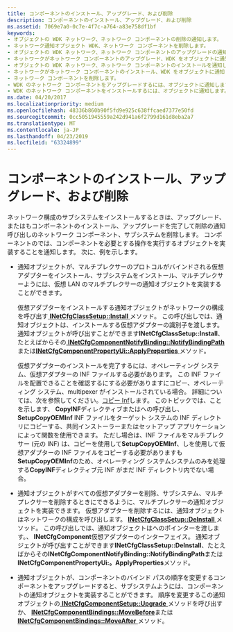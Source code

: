 ```yaml
---
title: コンポーネントのインストール、アップグレード、および削除
description: コンポーネントのインストール、アップグレード、および削除
ms.assetid: 7069e7a0-0c7e-4f7c-a764-a83e758df1bf
keywords:
- オブジェクトの WDK ネットワーク、ネットワーク コンポーネントの削除の通知します。
- ネットワーク通知オブジェクト WDK、ネットワーク コンポーネントを削除します。
- オブジェクトの WDK ネットワーク、ネットワーク コンポーネントのアップグレードの通知します。
- ネットワークがネットワーク コンポーネントのアップグレード、WDK をオブジェクトに通知します。
- オブジェクトの WDK ネットワーク、ネットワーク コンポーネントのインストールを通知します。
- ネットワークがネットワーク コンポーネントのインストール、WDK をオブジェクトに通知します。
- ネットワーク コンポーネントを削除します。
- WDK のネットワーク コンポーネントをアップグレードするには、オブジェクトに通知します。
- WDK のネットワーク コンポーネントをインストールするには、オブジェクトに通知します。
ms.date: 04/20/2017
ms.localizationpriority: medium
ms.openlocfilehash: 48336b860b90f5fd9e925c638ffcaed7377e50fd
ms.sourcegitcommit: 0cc5051945559a242d941a6f2799d161d8eba2a7
ms.translationtype: MT
ms.contentlocale: ja-JP
ms.lasthandoff: 04/23/2019
ms.locfileid: "63324899"
---
```

# <a name="installing-upgrading-and-removing-the-component"></a>コンポーネントのインストール、アップグレード、および削除





ネットワーク構成のサブシステムをインストールするときは、アップグレード、またはもコンポーネントのインストール、アップグレードを完了して削除の通知呼び出しのネットワーク コンポーネント、サブシステムを削除します。 コンポーネントのでは、コンポーネントを必要とする操作を実行するオブジェクトを実装することを通知します。 次に、例を示します。

-   通知オブジェクトが、マルチプレクサーのプロトコルがバインドされる仮想アダプターをインストール、サブシステムをインストール、マルチプレクサーようには、仮想 LAN のマルチプレクサーの通知オブジェクトを実装することができます。

    仮想アダプターをインストールする通知オブジェクトがネットワークの構成を呼び出す[ **INetCfgClassSetup::Install** ](https://msdn.microsoft.com/library/windows/hardware/ff547711)メソッド。 この呼び出しでは、通知オブジェクトは、インストールする仮想アダプターの識別子を渡します。 通知オブジェクトが呼び出すことができます**INetCfgClassSetup::Install**、たとえばからその[ **INetCfgComponentNotifyBinding::NotifyBindingPath** ](https://msdn.microsoft.com/library/windows/hardware/ff547731)または[**INetCfgComponentPropertyUi::ApplyProperties** ](https://msdn.microsoft.com/library/windows/hardware/ff547741)メソッド。

    仮想アダプターのインストールを完了するには、オペレーティング システム、仮想アダプターの INF ファイルする必要があります。 この INF ファイルを配置できることを確認するにする必要がありますにコピー、オペレーティング システム、multipexer がインストールされている場合。 詳細については、次を参照してください。[コピー Inf](https://msdn.microsoft.com/library/windows/hardware/ff540117)します。 このトピックでは、ことを示します、 **CopyINF**ディレクティブまたはへの呼び出し、 **SetupCopyOEMInf** INF ファイルをターゲット システムの INF ディレクトリにコピーする、共同インストーラーまたはセットアップ アプリケーションによって関数を使用できます。 ただし場合は、INF ファイルをマルチプレクサー (元の INF) は、コピーを使用して**SetupCopyOEMInf**、しを使用して仮想アダプターの INF ファイルをコピーする必要がありますも**SetupCopyOEMInf**のため、オペレーティング システムシステムのみを処理する**CopyINF**ディレクティブ元 INF がまだ INF ディレクトリ内でない場合。

-   通知オブジェクトがすべての仮想アダプターを削除、サブシステム、マルチプレクサーを削除するときにできるように、マルチプレクサーの通知オブジェクトを実装できます。 仮想アダプターを削除するには、通知オブジェクトはネットワークの構成を呼び出します。 [ **INetCfgClassSetup::DeInstall** ](https://msdn.microsoft.com/library/windows/hardware/ff547710)メソッド。 この呼び出しでは、通知オブジェクトはへのポインターを渡します。、 **INetCfgComponent**仮想アダプターのインターフェイス。 通知オブジェクトが呼び出すことができます**INetCfgClassSetup::DeInstall**、たとえばからその**INetCfgComponentNotifyBinding::NotifyBindingPath**または**INetCfgComponentPropertyUi:。ApplyProperties**メソッド。

-   通知オブジェクトが、コンポーネントのバインド パスの順序を変更するコンポーネントをアップグレードすると、サブシステムようには、コンポーネントの通知オブジェクトを実装することができます。 順序を変更するこの通知オブジェクトの[ **INetCfgComponentSetup::Upgrade** ](https://msdn.microsoft.com/library/windows/hardware/ff547783)メソッドを呼び出すか、 [ **INetCfgComponentBindings::MoveBefore**](https://msdn.microsoft.com/library/windows/hardware/ff547722)または[ **INetCfgComponentBindings::MoveAfter** ](https://msdn.microsoft.com/library/windows/hardware/ff547721)メソッド。

 

 





